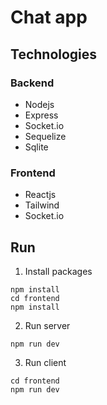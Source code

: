 # Chat app

## Technologies

### Backend
- Nodejs
- Express
- Socket.io
- Sequelize
- Sqlite

### Frontend
- Reactjs
- Tailwind
- Socket.io

## Run
1. Install packages
```
npm install
cd frontend
npm install
```
2. Run server
```
npm run dev
```
3. Run client
```
cd frontend
npm run dev
```
